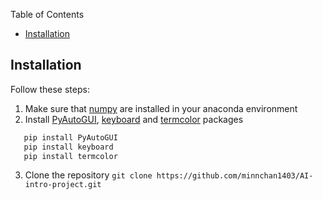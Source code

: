 Table of Contents
- [Installation](#installation)


## Installation
Follow these steps:
1. Make sure that [numpy](https://pypi.org/project/numpy/) are installed in your anaconda environment
2. Install [PyAutoGUI](https://pypi.org/project/PyAutoGUI/), [keyboard](https://pypi.org/project/keyboard/) and [termcolor](https://pypi.org/project/termcolor/) packages 
```sh
   pip install PyAutoGUI
   pip install keyboard
   pip install termcolor
```
3. Clone the repository `git clone https://github.com/minnchan1403/AI-intro-project.git`
